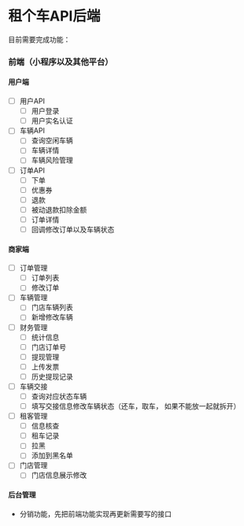 # 租个车API后端

目前需要完成功能：

### 前端（小程序以及其他平台）

#### 用户端

- [ ] 用户API
  - [ ] 用户登录
  - [ ] 用户实名认证
- [ ] 车辆API
  - [ ] 查询空闲车辆
  - [ ] 车辆详情
  - [ ] 车辆风险管理
- [ ] 订单API
  - [ ] 下单
  - [ ] 优惠券
  - [ ] 退款
  - [ ] 被动退款扣除金额
  - [ ] 订单详情
  - [ ] 回调修改订单以及车辆状态

#### 商家端

- [ ] 订单管理
  - [ ] 订单列表
  - [ ] 修改订单
- [ ] 车辆管理
  - [ ] 门店车辆列表
  - [ ] 新增修改车辆
- [ ] 财务管理
  - [ ] 统计信息
  - [ ] 门店订单号
  - [ ] 提现管理
  - [ ] 上传发票
  - [ ] 历史提现记录
- [ ] 车辆交接
  - [ ] 查询对应状态车辆
  - [ ] 填写交接信息修改车辆状态（还车，取车， 如果不能放一起就拆开）
- [ ] 租客管理
  - [ ] 信息核查
  - [ ] 租车记录
  - [ ] 拉黑
  - [ ] 添加到黑名单
- [ ] 门店管理
  - [ ] 门店信息展示修改

#### 后台管理
    
- 分销功能，先把前端功能实现再更新需要写的接口
